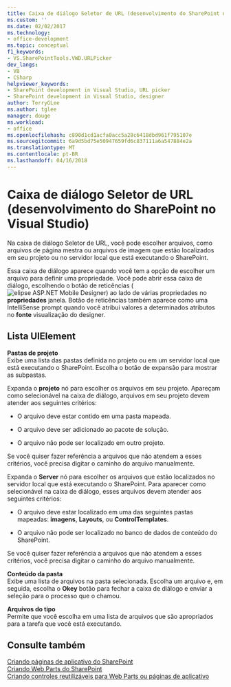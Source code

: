 ```yaml
---
title: Caixa de diálogo Seletor de URL (desenvolvimento do SharePoint no Visual Studio) | Microsoft Docs
ms.custom: ''
ms.date: 02/02/2017
ms.technology:
- office-development
ms.topic: conceptual
f1_keywords:
- VS.SharePointTools.VWD.URLPicker
dev_langs:
- VB
- CSharp
helpviewer_keywords:
- SharePoint development in Visual Studio, URL picker
- SharePoint development in Visual Studio, designer
author: TerryGLee
ms.author: tglee
manager: douge
ms.workload:
- office
ms.openlocfilehash: c890d1cd1acfa0acc5a28c6418dbd961f795107e
ms.sourcegitcommit: 6a9d5bd75e50947659fd6c837111a6a547884e2a
ms.translationtype: MT
ms.contentlocale: pt-BR
ms.lasthandoff: 04/16/2018
---
```

# <a name="url-picker-dialog-box-sharepoint-development-in-visual-studio"></a>Caixa de diálogo Seletor de URL (desenvolvimento do SharePoint no Visual Studio)
  Na caixa de diálogo Seletor de URL, você pode escolher arquivos, como arquivos de página mestra ou arquivos de imagem que estão localizados em seu projeto ou no servidor local que está executando o SharePoint.  
  
 Essa caixa de diálogo aparece quando você tem a opção de escolher um arquivo para definir uma propriedade. Você pode abrir essa caixa de diálogo, escolhendo o botão de reticências (![elipse ASP.NET Mobile Designer](../sharepoint/media/mwellipsis.gif "elipse ASP.NET Mobile Designer")) ao lado de várias propriedades no **propriedades** janela. Botão de reticências também aparece como uma IntelliSense prompt quando você atribui valores a determinados atributos no **fonte** visualização do designer.  
  
## <a name="uielement-list"></a>Lista UIElement  
 **Pastas de projeto**  
 Exibe uma lista das pastas definida no projeto ou em um servidor local que está executando o SharePoint. Escolha o botão de expansão para mostrar as subpastas.  
  
 Expanda o **projeto** nó para escolher os arquivos em seu projeto. Apareçam como selecionável na caixa de diálogo, arquivos em seu projeto devem atender aos seguintes critérios:  
  
-   O arquivo deve estar contido em uma pasta mapeada.  
  
-   O arquivo deve ser adicionado ao pacote de solução.  
  
-   O arquivo não pode ser localizado em outro projeto.  
  
 Se você quiser fazer referência a arquivos que não atendem a esses critérios, você precisa digitar o caminho do arquivo manualmente.  
  
 Expanda o **Server** nó para escolher os arquivos que estão localizados no servidor local que está executando o SharePoint. Para aparecer como selecionável na caixa de diálogo, esses arquivos devem atender aos seguintes critérios:  
  
-   O arquivo deve estar localizado em uma das seguintes pastas mapeadas: **imagens**, **Layouts**, ou **ControlTemplates**.  
  
-   O arquivo não pode ser localizado no banco de dados de conteúdo do SharePoint.  
  
 Se você quiser fazer referência a arquivos que não atendem a esses critérios, você precisa digitar o caminho do arquivo manualmente.  
  
 **Conteúdo da pasta**  
 Exibe uma lista de arquivos na pasta selecionada. Escolha um arquivo e, em seguida, escolha o **Okey** botão para fechar a caixa de diálogo e enviar a seleção para o processo que o chamou.  
  
 **Arquivos do tipo**  
 Permite que você escolha em uma lista de arquivos que são apropriados para a tarefa que você está executando.  
  
## <a name="see-also"></a>Consulte também  
 [Criando páginas de aplicativo do SharePoint](../sharepoint/creating-application-pages-for-sharepoint.md)   
 [Criando Web Parts do SharePoint](../sharepoint/creating-web-parts-for-sharepoint.md)   
 [Criando controles reutilizáveis para Web Parts ou páginas de aplicativo](../sharepoint/creating-reusable-controls-for-web-parts-or-application-pages.md)   
  
  